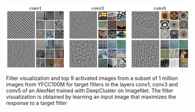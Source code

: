 
![](img/screenshot_from_2019-02-26_22-42-04.png)

Filter visualization and top 9 activated images from a subset of 1 million
images from YFCC100M for target filters in the layers conv1, conv3 and conv5
of an AlexNet trained with DeepCluster on ImageNet. The filter visualization
is obtained by learning an input image that maximizes the response to a target
filter